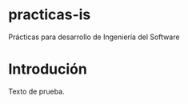 practicas-is
============

Prácticas para desarrollo de Ingeniería del Software

# Introdución

Texto de prueba.
